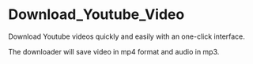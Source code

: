 # Download_Youtube_Video
Download Youtube videos quickly and easily with an one-click interface.

The downloader will save video in mp4 format and audio in mp3.